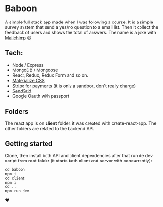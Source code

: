 # Baboon
A simple full stack app made when I was following a course. It is a simple survey system that send a yes/no question to a email list. Then it collect the feedback of users and shows the total of answers. The name is a joke with [Mailchimp](https://mailchimp.com) :smile:

## Tech:
 - Node / Express
 - MongoDB / Mongoose
 - React, Redux, Redux Form and so on.
 - [Materialize CSS](https://materializecss.com/)
 - [Stripe](https://stripe.com/) for payments (it is only a sandbox, don't really charge)
 - [SendGrid](https://sendgrid.com/)
 - Google Oauth with passport

## Folders
The react app is on **client** folder, it was created with create-react-app.
The other folders are related to the backend API.

## Getting started
Clone, then install both API and client dependencies after that run de dev script from root folder (it starts both client and server with concurrently):
```
cd baboon
npm i
cd client
npm i
cd ..
npm run dev
```

:heart:
